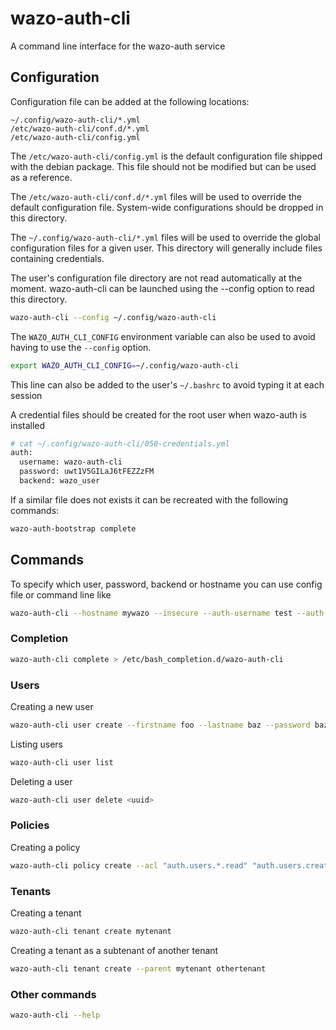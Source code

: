 # wazo-auth-cli
A command line interface for the wazo-auth service

## Configuration

Configuration file can be added at the following locations:

```
~/.config/wazo-auth-cli/*.yml
/etc/wazo-auth-cli/conf.d/*.yml
/etc/wazo-auth-cli/config.yml
```

The `/etc/wazo-auth-cli/config.yml` is the default configuration file shipped with the debian package. This file should not be modified but can be used as a reference.

The `/etc/wazo-auth-cli/conf.d/*.yml` files will be used to override the default configuration file. System-wide configurations should be dropped in this directory.

The `~/.config/wazo-auth-cli/*.yml` files will be used to override the global configuration files for a given user. This directory will generally include files containing credentials.

The user's configuration file directory are not read automatically at the moment. wazo-auth-cli can be launched using the --config option to read this directory.

```sh
wazo-auth-cli --config ~/.config/wazo-auth-cli
```

The `WAZO_AUTH_CLI_CONFIG` environment variable can also be used to avoid having to use the `--config` option.

```sh
export WAZO_AUTH_CLI_CONFIG=~/.config/wazo-auth-cli
```

This line can also be added to the user's `~/.bashrc` to avoid typing it at each session

A credential files should be created for the root user when wazo-auth is installed

```sh
# cat ~/.config/wazo-auth-cli/050-credentials.yml
auth:
  username: wazo-auth-cli
  password: uwt1V5GILaJ6tFEZZzFM
  backend: wazo_user
```

If a similar file does not exists it can be recreated with the following commands:

```sh
wazo-auth-bootstrap complete
```


## Commands

To specify which user, password, backend or hostname you can use config file or command line like

```sh
wazo-auth-cli --hostname mywazo --insecure --auth-username test --auth-password test --backend wazo_user <command> <args>
```

### Completion

```sh
wazo-auth-cli complete > /etc/bash_completion.d/wazo-auth-cli
```

### Users

Creating a new user

```sh
wazo-auth-cli user create --firstname foo --lastname baz --password baz --email "baz@example.com" baz
```

Listing users

```sh
wazo-auth-cli user list
```

Deleting a user

```sh
wazo-auth-cli user delete <uuid>
```

### Policies

Creating a policy

```sh
wazo-auth-cli policy create --acl "auth.users.*.read" "auth.users.create" -- mypolicy
```

### Tenants

Creating a tenant

```sh
wazo-auth-cli tenant create mytenant
```

Creating a tenant as a subtenant of another tenant

```sh
wazo-auth-cli tenant create --parent mytenant othertenant
```

### Other commands

```sh
wazo-auth-cli --help
```
